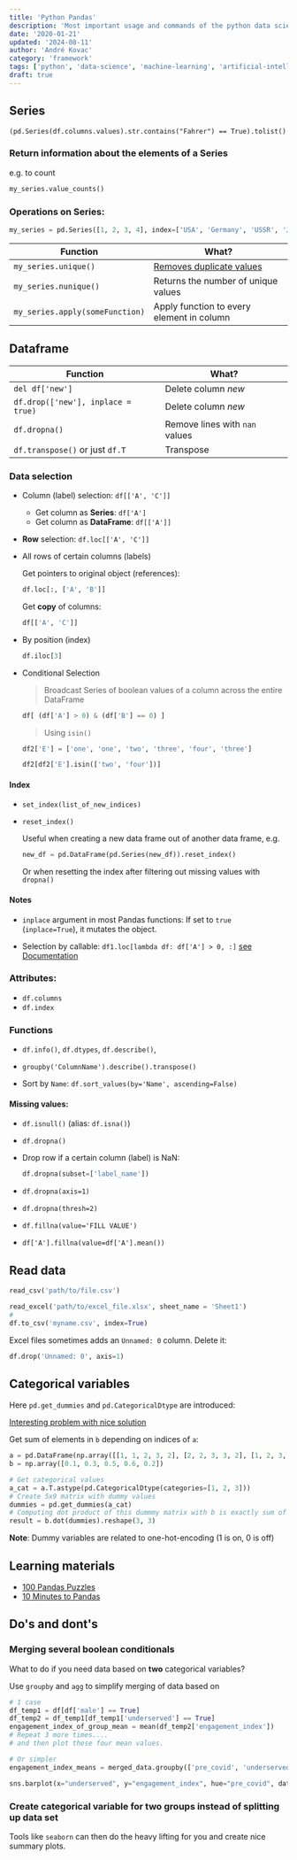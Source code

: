 ```yaml
---
title: 'Python Pandas'
description: 'Most important usage and commands of the python data science framework Pandas'
date: '2020-01-21'
updated: '2024-08-11'
author: 'André Kovac'
category: 'framework'
tags: ['python', 'data-science', 'machine-learning', 'artificial-intelligence', 'statistics']
draft: true
---
```


## Series

`(pd.Series(df.columns.values).str.contains("Fahrer") == True).tolist()`

### Return information about the elements of a Series

e.g. to count

```python
my_series.value_counts()
```

### Operations on Series:

```python
my_series = pd.Series([1, 2, 3, 4], index=['USA', 'Germany', 'USSR', 'Japan'])
```


| Function                        | What?                                                                                                                                                  |
| ------------------------------- | ------------------------------------------------------------------------------------------------------------------------------------------------------ |
| `my_series.unique()`            | [Removes duplicate values](https://pandas.pydata.org/pandas-docs/stable/reference/api/pandas.Series.unique.html?highlight=unique#pandas.Series.unique) |
| `my_series.nunique()`           | Returns the number of unique values                                                                                                                    |
| `my_series.apply(someFunction)` | Apply function to every element in column                                                                                                              |


## Dataframe

| Function                           | What?                          |
| ---------------------------------- | ------------------------------ |
| `del df['new']`                    | Delete column *new*            |
| `df.drop(['new'], inplace = true)` | Delete column *new*            |
| `df.dropna()`                      | Remove lines with `nan` values |
| `df.transpose()` or just `df.T`    | Transpose                      |

### Data selection

* Column (label) selection: `df[['A', 'C']]`

  * Get column as **Series**: `df['A']`
  * Get column as **DataFrame**: `df[['A']]`

* **Row** selection: `df.loc[['A', 'C']]`

* All rows of certain columns (labels)

  Get pointers to original object (references):

  ```py
  df.loc[:, ['A', 'B']]
  ```

  Get **copy** of columns:

  ```py
  df[['A', 'C']]
  ```

* By position (index)

  ```python
  df.iloc[3]
  ```


* Conditional Selection

  > Broadcast Series of boolean values of a column across the entire DataFrame

  ```python
  df[ (df['A'] > 0) & (df['B'] == 0) ]
  ```

  > Using `isin()`

  ```python
  df2['E'] = ['one', 'one', 'two', 'three', 'four', 'three']

  df2[df2['E'].isin(['two', 'four'])]
  ```

#### Index

* `set_index(list_of_new_indices)`

* `reset_index()`

  Useful when creating a new data frame out of another data frame, e.g.

  ```python
  new_df = pd.DataFrame(pd.Series(new_df)).reset_index()
  ```

  Or when resetting the index after filtering out missing values with `dropna()`

#### Notes

* `inplace` argument in most Pandas functions: If set to `true` (`inplace=True`), it mutates the object.

* Selection by callable: `df1.loc[lambda df: df['A'] > 0, :]` [see Documentation](https://pandas.pydata.org/pandas-docs/stable/user_guide/indexing.html#selection-by-callable)


### Attributes:

* `df.columns`
* `df.index`

### Functions

* `df.info()`, `df.dtypes`, `df.describe()`,

* `groupby('ColumnName').describe().transpose()`

* Sort by `Name`: `df.sort_values(by='Name', ascending=False)`


#### Missing values:

  * `df.isnull()` (alias: `df.isna()`)
  * `df.dropna()`
  * Drop row if a certain column (label) is NaN:

    ```python
    df.dropna(subset=['label_name'])
    ```

  * `df.dropna(axis=1)`
  * `df.dropna(thresh=2)`
  * `df.fillna(value='FILL VALUE')`
  * `df['A'].fillna(value=df['A'].mean())`

## Read data

```python
read_csv('path/to/file.csv')

read_excel('path/to/excel_file.xlsx', sheet_name = 'Sheet1')
#
df.to_csv('myname.csv', index=True)
```

Excel files sometimes adds an `Unnamed: 0` column. Delete it:

```python
df.drop('Unnamed: 0', axis=1)
```

## Categorical variables

Here `pd.get_dummies` and `pd.CategoricalDtype` are introduced:

[Interesting problem with nice solution](https://stackoverflow.com/questions/59907858/how-do-you-calculate-the-sum-based-on-certain-numbers-in-the-dataframe)

Get sum of elements in `b` depending on indices of `a`:

```python
a = pd.DataFrame(np.array([[1, 1, 2, 3, 2], [2, 2, 3, 3, 2], [1, 2, 3, 2, 3]]))
b = np.array([0.1, 0.3, 0.5, 0.6, 0.2])

# Get categorical values
a_cat = a.T.astype(pd.CategoricalDtype(categories=[1, 2, 3]))
# Create 5x9 matrix with dummy values
dummies = pd.get_dummies(a_cat)
# Computing dot product of this dummmy matrix with b is exactly sum of necessary parts
result = b.dot(dummies).reshape(3, 3)
```

**Note**: Dummy variables are related to one-hot-encoding (1 is on, 0 is off)

## Learning materials

- [100 Pandas Puzzles](https://github.com/ajcr/100-pandas-puzzles)
- [10 Minutes to Pandas](https://pandas.pydata.org/pandas-docs/stable/getting_started/10min.html)

## Do's and dont's

### Merging several boolean conditionals

What to do if you need data based on **two** categorical variables?

Use `groupby` and `agg` to simplify merging of data based on

```py
# 1 case
df_temp1 = df[df['male'] == True]
df_temp2 = df_temp1[df_temp1['underserved'] == True]
engagement_index_of_group_mean = mean(df_temp2['engagement_index'])
# Repeat 3 more times....
# and then plot these four mean values.

# Or simpler
engagement_index_means = merged_data.groupby(['pre_covid', 'underserved']).agg({'engagement_index': 'mean'}).reset_index()

sns.barplot(x="underserved", y="engagement_index", hue="pre_covid", data=engagement_index_means)
```

### Create categorical variable for two groups instead of splitting up data set

Tools like `seaborn` can then do the heavy lifting for you and create nice summary plots.
